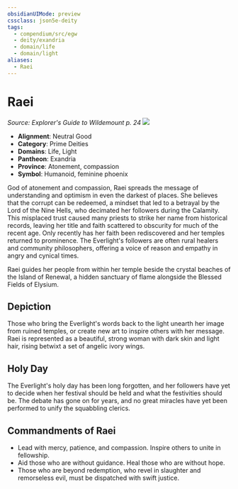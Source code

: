```yaml
---
obsidianUIMode: preview
cssclass: json5e-deity
tags:
  - compendium/src/egw
  - deity/exandria
  - domain/life
  - domain/light
aliases:
  - Raei
---
```

# Raei
*Source: Explorer's Guide to Wildemount p. 24* 
![](/compendium/deities/img/symbol-of-raei.png#symbol)

- **Alignment**: Neutral Good
- **Category**: Prime Deities
- **Domains**: Life, Light
- **Pantheon**: Exandria
- **Province**: Atonement, compassion
- **Symbol**: Humanoid, feminine phoenix

God of atonement and compassion, Raei spreads the message of understanding and optimism in even the darkest of places. She believes that the corrupt can be redeemed, a mindset that led to a betrayal by the Lord of the Nine Hells, who decimated her followers during the Calamity. This misplaced trust caused many priests to strike her name from historical records, leaving her title and faith scattered to obscurity for much of the recent age. Only recently has her faith been rediscovered and her temples returned to prominence. The Everlight's followers are often rural healers and community philosophers, offering a voice of reason and empathy in angry and cynical times.

Raei guides her people from within her temple beside the crystal beaches of the Island of Renewal, a hidden sanctuary of flame alongside the Blessed Fields of Elysium.

## Depiction

Those who bring the Everlight's words back to the light unearth her image from ruined temples, or create new art to inspire others with her message. Raei is represented as a beautiful, strong woman with dark skin and light hair, rising betwixt a set of angelic ivory wings.

## Holy Day

The Everlight's holy day has been long forgotten, and her followers have yet to decide when her festival should be held and what the festivities should be. The debate has gone on for years, and no great miracles have yet been performed to unify the squabbling clerics.

## Commandments of Raei

- Lead with mercy, patience, and compassion. Inspire others to unite in fellowship.
- Aid those who are without guidance. Heal those who are without hope.
- Those who are beyond redemption, who revel in slaughter and remorseless evil, must be dispatched with swift justice.